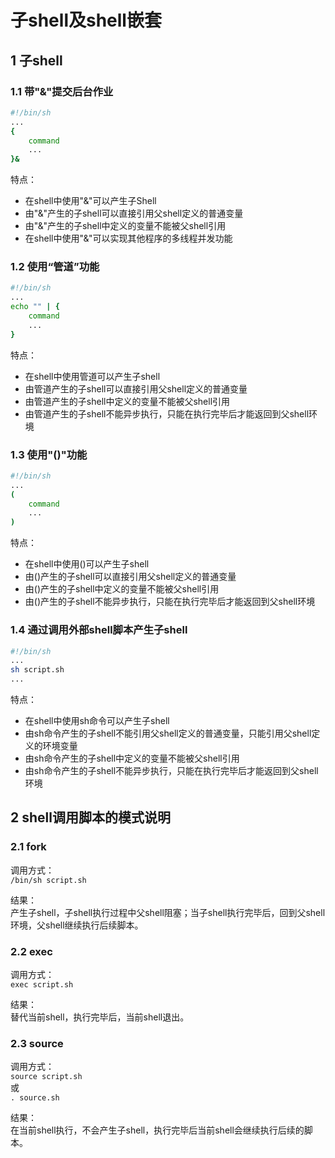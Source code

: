 # 子shell及shell嵌套

## 1 子shell

### 1.1 带"\&"提交后台作业

```bash
#!/bin/sh
...
{
    command
    ...
}&
```

特点：
  - 在shell中使用"\&"可以产生子Shell
  - 由"\&"产生的子shell可以直接引用父shell定义的普通变量
  - 由"\&"产生的子shell中定义的变量不能被父shell引用
  - 在shell中使用"\&"可以实现其他程序的多线程并发功能

### 1.2 使用“管道”功能

```bash
#!/bin/sh
...
echo "" | {
    command
    ...
}
```

特点：
  - 在shell中使用管道可以产生子shell
  - 由管道产生的子shell可以直接引用父shell定义的普通变量
  - 由管道产生的子shell中定义的变量不能被父shell引用
  - 由管道产生的子shell不能异步执行，只能在执行完毕后才能返回到父shell环境

### 1.3 使用"()"功能

```bash
#!/bin/sh
...
(
    command
    ...
)
```

特点：
  - 在shell中使用\(\)可以产生子shell
  - 由\(\)产生的子shell可以直接引用父shell定义的普通变量
  - 由\(\)产生的子shell中定义的变量不能被父shell引用
  - 由\(\)产生的子shell不能异步执行，只能在执行完毕后才能返回到父shell环境

### 1.4 通过调用外部shell脚本产生子shell

```bash
#!/bin/sh
...
sh script.sh
...
```

特点：
  - 在shell中使用sh命令可以产生子shell
  - 由sh命令产生的子shell不能引用父shell定义的普通变量，只能引用父shell定义的环境变量
  - 由sh命令产生的子shell中定义的变量不能被父shell引用
  - 由sh命令产生的子shell不能异步执行，只能在执行完毕后才能返回到父shell环境

## 2 shell调用脚本的模式说明

### 2.1 fork

调用方式：   
``/bin/sh script.sh``

结果：   
产生子shell，子shell执行过程中父shell阻塞；当子shell执行完毕后，回到父shell环境，父shell继续执行后续脚本。

### 2.2 exec

调用方式：  
``exec script.sh``

结果：   
替代当前shell，执行完毕后，当前shell退出。

### 2.3 source

调用方式：  
``source script.sh``   
或  
``. source.sh``

结果：   
在当前shell执行，不会产生子shell，执行完毕后当前shell会继续执行后续的脚本。





